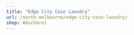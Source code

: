 ```yaml
---
title: "Edge City Coin Laundry"
url: /north-melbourne/edge-city-coin-laundry/
shop: Wäscherei
---
```

